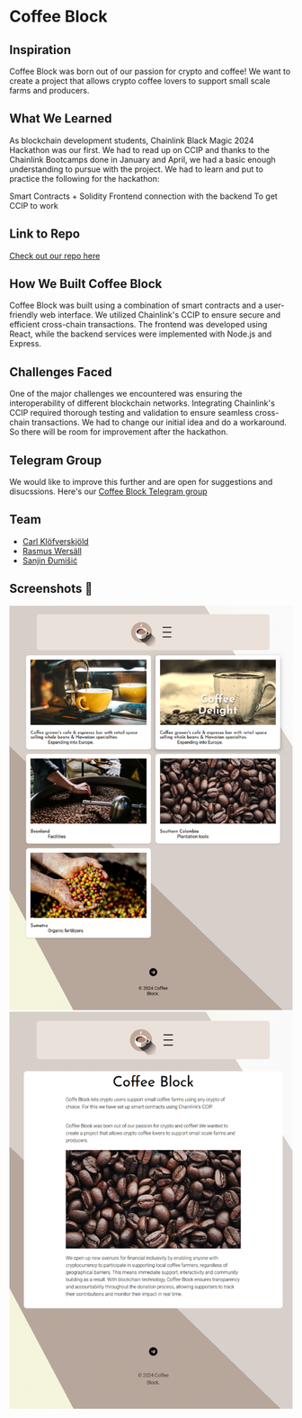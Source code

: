 # Coffee Block

## Inspiration

Coffee Block was born out of our passion for crypto and coffee! We want to create a project that allows crypto coffee lovers to support small scale farms and producers.

## What We Learned

As blockchain development students, Chainlink Black Magic 2024 Hackathon was our first. We had to read up on CCIP and thanks to the Chainlink Bootcamps done in January and April, we had a basic enough understanding to pursue with the project. We had to learn and put to practice the following for the hackathon:

Smart Contracts + Solidity
Frontend connection with the backend
To get CCIP to work

## Link to Repo

[Check out our repo here](https://github.com/codebatine/coffee-block)

## How We Built Coffee Block

Coffee Block was built using a combination of smart contracts and a user-friendly web interface. We utilized Chainlink's CCIP to ensure secure and efficient cross-chain transactions. The frontend was developed using React, while the backend services were implemented with Node.js and Express.

## Challenges Faced

One of the major challenges we encountered was ensuring the interoperability of different blockchain networks. Integrating Chainlink's CCIP required thorough testing and validation to ensure seamless cross-chain transactions. We had to change our initial idea and do a workaround. So there will be room for improvement after the hackathon.

## Telegram Group

We would like to improve this further and are open for suggestions and disucssions. Here's our [Coffee Block Telegram group](https://t.me/+yHxclZ9JCyQ1ZjFk)

## Team

- [Carl Klöfverskjöld](https://github.com/Reblixt)
- [Rasmus Wersäll](https://github.com/devmus)
- [Sanjin Đumišić](https://github.com/codebatine)

## Screenshots :camera_flash:

![Coffee Block Screenshot](/frontend/src/content/img/coffee-block-screenshot-1.png)
![Coffee Block Screenshot](/frontend/src/content/img/coffee-block-screenshot-2.png)
